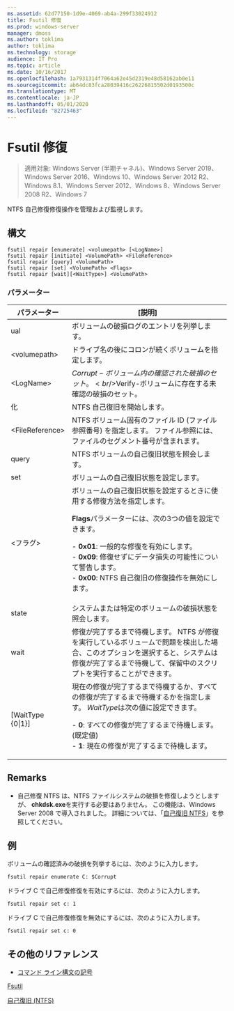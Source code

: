 ```yaml
---
ms.assetid: 62d77150-1d9e-4069-ab4a-299f33024912
title: Fsutil 修復
ms.prod: windows-server
manager: dmoss
ms.author: toklima
author: toklima
ms.technology: storage
audience: IT Pro
ms.topic: article
ms.date: 10/16/2017
ms.openlocfilehash: 1a7931314f7064a62e45d2319e48d58162ab0e11
ms.sourcegitcommit: ab64dc83fca28039416c26226815502d0193500c
ms.translationtype: MT
ms.contentlocale: ja-JP
ms.lasthandoff: 05/01/2020
ms.locfileid: "82725463"
---
```

# <a name="fsutil-repair"></a>Fsutil 修復
> 適用対象: Windows Server (半期チャネル)、Windows Server 2019、Windows Server 2016、Windows 10、Windows Server 2012 R2、Windows 8.1、Windows Server 2012、Windows 8、Windows Server 2008 R2、Windows 7

NTFS 自己修復修復操作を管理および監視します。



## <a name="syntax"></a>構文

```
fsutil repair [enumerate] <volumepath> [<LogName>]
fsutil repair [initiate] <VolumePath> <FileReference>
fsutil repair [query] <VolumePath>
fsutil repair [set] <VolumePath> <Flags>
fsutil repair [wait][<WaitType>] <VolumePath>

```

### <a name="parameters"></a>パラメーター

|パラメーター|[説明]|
|-------------|---------------|
|ual|ボリュームの破損ログのエントリを列挙します。|
|\<volumepath>|ドライブ名の後にコロンが続くボリュームを指定します。|
|\<LogName>|$Corrupt-ボリューム内の確認された破損のセット。<br />$Verify-ボリュームに存在する未確認の破損のセット。|
|化|NTFS 自己復旧を開始します。|
|\<FileReference>|NTFS ボリューム固有のファイル ID (ファイル参照番号) を指定します。 ファイル参照には、ファイルのセグメント番号が含まれます。|
|query|NTFS ボリュームの自己復旧状態を照会します。|
|set|ボリュームの自己復旧状態を設定します。|
|\<フラグ>|ボリュームの自己復旧状態を設定するときに使用する修復方法を指定します。<p>**Flags**パラメーターには、次の3つの値を設定できます。<p>-   **0x01**: 一般的な修復を有効にします。<br />-   **0x09**: 修復せずにデータ損失の可能性について警告します。<br />-   **0x00**: NTFS 自己復旧の修復操作を無効にします。|
|state|システムまたは特定のボリュームの破損状態を照会します。|
|wait|修復が完了するまで待機します。 NTFS が修復を実行しているボリュームで問題を検出した場合、このオプションを選択すると、システムは修復が完了するまで待機して、保留中のスクリプトを実行することができます。|
|[WaitType {0&#124;1}]|現在の修復が完了するまで待機するか、すべての修復が完了するまで待機するかを指定します。 *WaitType*は次の値に設定できます。<p>-   **0**: すべての修復が完了するまで待機します。  (既定値)<br />-   **1**: 現在の修復が完了するまで待機します。|

## <a name="remarks"></a>Remarks

-   自己修復 NTFS は、NTFS ファイルシステムの破損を修復しようとしますが、 **chkdsk.exe**を実行する必要はありません。 この機能は、Windows Server 2008 で導入されました。 詳細については、「[自己復旧 NTFS](https://go.microsoft.com/fwlink/?LinkID=165401)」を参照してください。

## <a name="examples"></a><a name="BKMK_examples"></a>例

ボリュームの確認済みの破損を列挙するには、次のように入力します。

```
fsutil repair enumerate C: $Corrupt 
```

ドライブ C で自己修復修復を有効にするには、次のように入力します。

```
fsutil repair set c: 1
```

ドライブ C で自己修復修復を無効にするには、次のように入力します。

```
fsutil repair set c: 0
```

## <a name="additional-references"></a>その他のリファレンス
- [コマンド ライン構文の記号](command-line-syntax-key.md)

[Fsutil](Fsutil.md)

[自己復旧 (NTFS)](https://go.microsoft.com/fwlink/?LinkID=165401)


